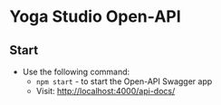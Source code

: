 # Yoga Studio Open-API

## Start

- Use the following command:
  - `npm start` - to start the Open-API Swagger app
  - Visit: [http://localhost:4000/api-docs/](http://localhost:4000/)
